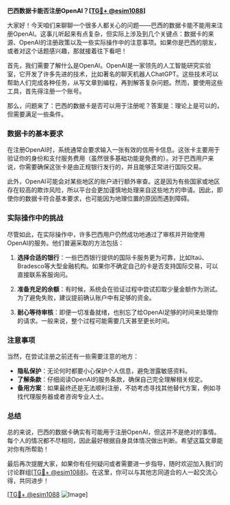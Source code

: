 **巴西数据卡能否注册OpenAI？[[TG💪+ @esim1088](https://t.me/s/esim1088)]**

大家好！今天咱们来聊聊一个很多人都关心的问题——巴西的数据卡能不能用来注册OpenAI。这事儿听起来有点复杂，但实际上涉及到几个关键点：数据卡的来源、OpenAI的注册政策以及一些实际操作中的注意事项。如果你是巴西的朋友，或者对这个话题感兴趣，那就接着往下看吧！

首先，我们需要了解什么是OpenAI。OpenAI是一家领先的人工智能研究实验室，它开发了许多先进的技术，比如著名的聊天机器人ChatGPT。这些技术可以帮助人们完成各种任务，从写文章到编程，再到解答复杂问题。然而，要使用这些工具，首先得注册一个账号。

那么，问题来了：巴西的数据卡是否可以用于注册呢？答案是：理论上是可以的，但需要满足一些条件。

### 数据卡的基本要求

在注册OpenAI时，系统通常会要求输入一张有效的信用卡信息。这张卡主要用于验证你的身份和支付服务费用（虽然很多基础功能是免费的）。对于巴西用户来说，你需要确保这张卡是由正规银行发行的，并且能够正常进行国际交易。

此外，OpenAI可能会对某些地区的账户进行额外审查。这是因为有些国家或地区存在较高的欺诈风险，所以平台会更加谨慎地处理来自这些地方的申请。因此，即使你的数据卡符合基本要求，也可能因为地理位置的原因而遇到障碍。

### 实际操作中的挑战

尽管如此，在实际操作中，许多巴西用户仍然成功地通过了审核并开始使用OpenAI的服务。他们普遍采取的方法包括：

1. **选择合适的银行**：一些巴西银行提供的国际卡服务更为可靠，比如Itaú、Bradesco等大型金融机构。如果你不确定自己的卡是否支持国际交易，可以直接联系客服询问。
   
2. **准备充足的余额**：有时候，系统会在验证过程中尝试扣取少量金额作为测试。为了避免失败，建议提前确认账户中有足够的资金。

3. **耐心等待审核**：即便一切准备就绪，也别忘了给OpenAI足够的时间来处理你的请求。一般来说，整个过程可能需要几天甚至更长时间。

### 注意事项

当然，在尝试注册之前还有一些需要注意的地方：

- **隐私保护**：无论何时都要小心保护个人信息，避免泄露敏感资料。
- **了解条款**：仔细阅读OpenAI的服务条款，确保自己完全理解相关规定。
- **备用方案**：如果最终还是无法顺利注册，不妨考虑寻找其他替代方案，例如寻找代理服务器或者咨询专业人士。

### 总结

总的来说，巴西的数据卡确实有可能用于注册OpenAI，但这并不是绝对的事情。每个人的情况都不尽相同，因此最好根据自身具体情况做出判断。希望这篇文章能对你有所帮助！

最后再次提醒大家，如果你有任何疑问或者需要进一步指导，随时欢迎加入我们的讨论群组[[TG💪+ @esim1088](https://t.me/s/esim1088)]。在这里，你可以与其他志同道合的人一起交流心得，共同进步！

[[TG💪+ @esim1088](https://t.me/s/esim1088) ![Image](https://i.postimg.cc/4NQfJmqS/Snipaste-2025-05-13-00-14-12.png)]